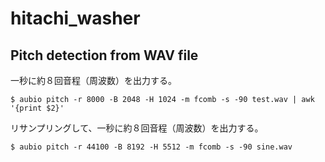 # hitachi_washer

## Pitch detection from WAV file

一秒に約８回音程（周波数）を出力する。

```
$ aubio pitch -r 8000 -B 2048 -H 1024 -m fcomb -s -90 test.wav | awk '{print $2}'
```

リサンプリングして、一秒に約８回音程（周波数）を出力する。

```
$ aubio pitch -r 44100 -B 8192 -H 5512 -m fcomb -s -90 sine.wav 
```

